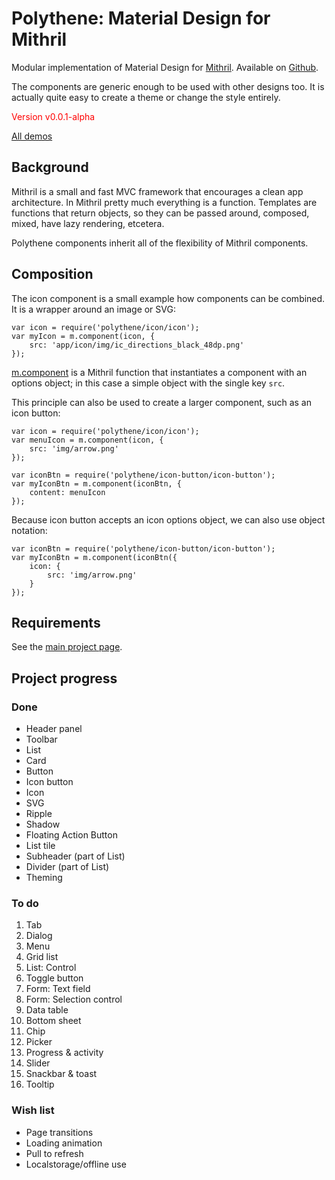 # Polythene: Material Design for Mithril

Modular implementation of Material Design for [Mithril](http://lhorie.github.io/mithril). Available on [Github](https://github.com/ArthurClemens/Polythene).

The components are generic enough to be used with other designs too. It is actually quite easy to create a theme or change the style entirely.


<p style='color: red'>Version v0.0.1-alpha</p>

<a class="btn-demo" href="http://arthurclemens.github.io/Polythene-Examples/index.html">All demos</a>


## Background

Mithril is a small and fast MVC framework that encourages a clean app architecture. In Mithril pretty much everything is a function. Templates are functions that return objects, so they can be passed around, composed, mixed, have lazy rendering, etcetera.

Polythene components inherit all of the flexibility of Mithril components.



## Composition

The icon component is a small example how components can be combined. It is a wrapper around an image or SVG:

	var icon = require('polythene/icon/icon');
	var myIcon = m.component(icon, {
		src: 'app/icon/img/ic_directions_black_48dp.png'
	});

[m.component](https://github.com/lhorie/mithril.js/blob/components/docs/mithril.component.md) is a Mithril function that instantiates a component with an options object; in this case a simple object with the single key `src`.

This principle can also be used to create a larger component, such as an icon button:

	var icon = require('polythene/icon/icon');
	var menuIcon = m.component(icon, {
	    src: 'img/arrow.png'
	});

	var iconBtn = require('polythene/icon-button/icon-button');
	var myIconBtn = m.component(iconBtn, {
		content: menuIcon
	});

Because icon button accepts an icon options object, we can also use object notation:

	var iconBtn = require('polythene/icon-button/icon-button');
	var myIconBtn = m.component(iconBtn({
		icon: {
		    src: 'img/arrow.png'
		}
	});


## Requirements

See the [main project page](https://github.com/ArthurClemens/Polythene).


## Project progress

### Done

* Header panel
* Toolbar
* List
* Card
* Button
* Icon button
* Icon
* SVG
* Ripple
* Shadow
* Floating Action Button
* List tile
* Subheader (part of List)
* Divider (part of List)
* Theming

### To do

1. Tab
1. Dialog
1. Menu
1. Grid list
1. List: Control
1. Toggle button
1. Form: Text field
1. Form: Selection control
1. Data table
1. Bottom sheet
1. Chip
1. Picker
1. Progress & activity
1. Slider
1. Snackbar & toast
1. Tooltip

### Wish list

* Page transitions
* Loading animation
* Pull to refresh
* Localstorage/offline use


